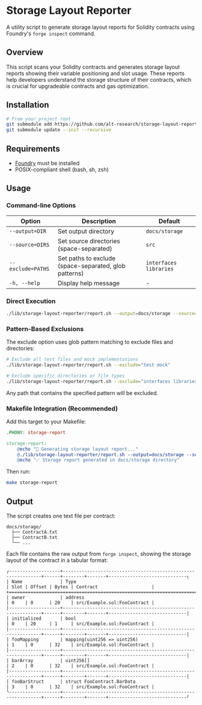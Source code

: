# Storage Layout Reporter

A utility script to generate storage layout reports for Solidity contracts using Foundry's `forge inspect` command.

## Overview

This script scans your Solidity contracts and generates storage layout reports showing their variable positioning and slot usage. These reports help developers understand the storage structure of their contracts, which is crucial for upgradeable contracts and gas optimization.

## Installation

```bash
# From your project root
git submodule add https://github.com/alt-research/storage-layout-reporter.git lib/storage-layout-reporter
git submodule update --init --recursive
```

## Requirements

- [Foundry](https://book.getfoundry.sh/getting-started/installation) must be installed
- POSIX-compliant shell (bash, sh, zsh)

## Usage

### Command-line Options

| Option            | Description                                           | Default                |
| ----------------- | ----------------------------------------------------- | ---------------------- |
| `--output=DIR`    | Set output directory                                  | `docs/storage`         |
| `--source=DIRS`   | Set source directories (space-separated)              | `src`                  |
| `--exclude=PATHS` | Set paths to exclude (space-separated, glob patterns) | `interfaces libraries` |
| `-h, --help`      | Display help message                                  | -                      |

### Direct Execution

```bash
./lib/storage-layout-reporter/report.sh --output=docs/storage --source="src" --exclude="interfaces libraries"
```

### Pattern-Based Exclusions

The exclude option uses glob pattern matching to exclude files and directories:

```bash
# Exclude all test files and mock implementations
./lib/storage-layout-reporter/report.sh --exclude="test mock"

# Exclude specific directories or file types
./lib/storage-layout-reporter/report.sh --exclude="interfaces libraries utils"
```

Any path that contains the specified pattern will be excluded.

### Makefile Integration (Recommended)

Add this target to your Makefile:

```makefile
.PHONY: storage-report

storage-report:
	@echo "📝 Generating storage layout report..."
	@./lib/storage-layout-reporter/report.sh --output=docs/storage --source="src" --exclude="interfaces libraries test"
	@echo "✅ Storage report generated in docs/storage directory"
```

Then run:

```bash
make storage-report
```

## Output

The script creates one text file per contract:

```
docs/storage/
  ├── ContractA.txt
  ├── ContractB.txt
  └── ...
```

Each file contains the raw output from `forge inspect`, showing the storage layout of the contract in a tabular format:

```
╭-------------------+--------------------------------------------------------------+------+--------+-------+-----------------------------╮
| Name              | Type                                                         | Slot | Offset | Bytes | Contract                    |
+========================================================================================================================================+
| owner             | address                                                      | 0    | 0      | 20    | src/Example.sol:FooContract |
|-------------------+--------------------------------------------------------------+------+--------+-------+-----------------------------|
| initialized       | bool                                                         | 0    | 20     | 1     | src/Example.sol:FooContract |
|-------------------+--------------------------------------------------------------+------+--------+-------+-----------------------------|
| fooMapping        | mapping(uint256 => uint256)                                  | 1    | 0      | 32    | src/Example.sol:FooContract |
|-------------------+--------------------------------------------------------------+------+--------+-------+-----------------------------|
| barArray          | uint256[]                                                    | 2    | 0      | 32    | src/Example.sol:FooContract |
|-------------------+--------------------------------------------------------------+------+--------+-------+-----------------------------|
| fooBarStruct      | struct FooContract.BarData                                   | 3    | 0      | 32    | src/Example.sol:FooContract |
╰-------------------+--------------------------------------------------------------+------+--------+-------+-----------------------------╯
```
